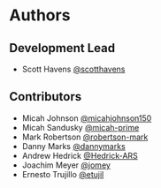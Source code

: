 # Authors

## Development Lead

* Scott Havens [@scotthavens](http://github.com/scotthavens)

## Contributors

* Micah Johnson [@micahjohnson150](http://github.com/micahjohnson150)
* Micah Sandusky [@micah-prime](http://github.com/micah-prime)
* Mark Robertson [@robertson-mark](http://github.com/robertson-mark)
* Danny Marks [@dannymarks](http://github.com/dannymarks)
* Andrew Hedrick  [@Hedrick-ARS](http://github.com/Hedrick-ARS)
* Joachim Meyer [@jomey](https://github.com/jomey)
* Ernesto Trujillo [@etujil](https://github.com/etrujil)
